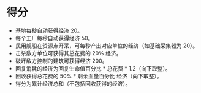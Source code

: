# 得分

- 基地每秒自动获得经济 20。
- 每个工厂每秒自动获得经济 50。
- 民用舰船在资源点开采，可每秒产出对应单位的经济（如基础采集器为 20）。
- 击杀敌方单位可获得其总花费的 20% 经济。
- 破坏敌方控制的建筑可获得经济 200。
- 回复消耗的经济为回复生命值百分比 * 总花费 * 1.2（向下取整）。
- 回收获得总花费的 50% * 剩余血量百分比 经济（向下取整）。
- 得分为累计经济总和（不包括回收获得的经济）。